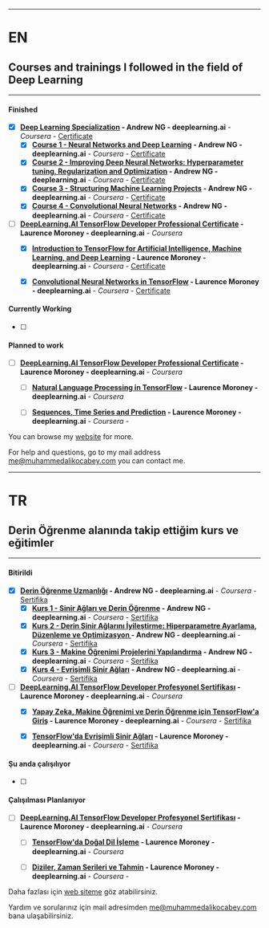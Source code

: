 ------------------

# EN
## Courses and trainings I followed in the field of Deep Learning

------------------

#### Finished
- [x] **[Deep Learning Specialization](https://www.coursera.org/specializations/deep-learning) - Andrew NG - deeplearning.ai** - *Coursera* - [Certificate](https://www.coursera.org/account/accomplishments/specialization/YNMSCV297XSJ)
     - [x] **[Course 1 - Neural Networks and Deep Learning](https://www.coursera.org/learn/neural-networks-deep-learning) - Andrew NG - deeplearning.ai** - *Coursera* - [Certificate](https://www.coursera.org/account/accomplishments/certificate/UWLUGKN9VC43)
     - [x] **[Course 2 - Improving Deep Neural Networks: Hyperparameter tuning, Regularization and Optimization](https://www.coursera.org/learn/deep-neural-network) - Andrew NG - deeplearning.ai** - *Coursera* - [Certificate](https://coursera.org/share/d9d33c8d57c1720ff0b6ba652aa9bae4)
     - [x] **[Course 3 - Structuring Machine Learning Projects](https://www.coursera.org/learn/deep-neural-network) - Andrew NG - deeplearning.ai** - *Coursera* - [Certificate](https://www.coursera.org/account/accomplishments/certificate/YPZSNGWGGLTT)
     - [x] **[Course 4 - Convolutional Neural Networks](https://www.coursera.org/learn/convolutional-neural-networks) - Andrew NG - deeplearning.ai** - *Coursera* - [Certificate](https://www.coursera.org/account/accomplishments/certificate/R2AYNRZSJAV4)

- [ ] **[DeepLearning.AI TensorFlow Developer Professional Certificate](https://www.coursera.org/professional-certificates/tensorflow-in-practice) - Laurence Moroney - deeplearning.ai** - *Coursera* 
     - [x] **[Introduction to TensorFlow for Artificial Intelligence, Machine Learning, and Deep Learning](https://www.coursera.org/learn/introduction-tensorflow) - Laurence Moroney - deeplearning.ai** - *Coursera* - [Certificate](https://www.coursera.org/account/accomplishments/verify/8CLGEJ77UYAH)
     - [x] **[Convolutional Neural Networks in TensorFlow](https://www.coursera.org/learn/convolutional-neural-networks-tensorflow) - Laurence Moroney - deeplearning.ai** - *Coursera* - [Certificate](https://www.coursera.org/account/accomplishments/verify/P8BUSHXQHYWW)
     

#### Currently Working
- [ ]


#### Planned to work
- [ ] **[DeepLearning.AI TensorFlow Developer Professional Certificate](https://www.coursera.org/professional-certificates/tensorflow-in-practice) - Laurence Moroney - deeplearning.ai** - *Coursera* 
     - [ ] **[Natural Language Processing in TensorFlow](https://www.coursera.org/learn/natural-language-processing-tensorflow) - Laurence Moroney - deeplearning.ai** - *Coursera* 
     - [ ] **[Sequences, Time Series and Prediction](https://www.coursera.org/learn/tensorflow-sequences-time-series-and-prediction) - Laurence Moroney - deeplearning.ai** - *Coursera* -    




You can browse my [website](https://www.muhammedalikocabey.com/blog) for more.

For help and questions, go to my mail address [me@muhammedalikocabey.com](mailto:me@muhammedalikocabey.com) you can contact me.





------------------

# TR
## Derin Öğrenme alanında takip ettiğim kurs ve eğitimler

------------------

#### Bitirildi
- [x] **[Derin Öğrenme Uzmanlığı](https://www.coursera.org/specializations/deep-learning) - Andrew NG - deeplearning.ai** - *Coursera* - [Sertifika](https://www.coursera.org/account/accomplishments/specialization/YNMSCV297XSJ)
     - [x] **[Kurs 1 - Sinir Ağları ve Derin Öğrenme](https://www.coursera.org/learn/neural-networks-deep-learning) - Andrew NG - deeplearning.ai** - *Coursera* - [Sertifika](https://www.coursera.org/account/accomplishments/certificate/UWLUGKN9VC43)
     - [x] **[Kurs 2 - Derin Sinir Ağlarını İyileştirme: Hiperparametre Ayarlama, Düzenleme ve Optimizasyon ](https://www.coursera.org/learn/deep-neural-network) - Andrew NG - deeplearning.ai** - *Coursera* - [Sertifika](https://coursera.org/share/d9d33c8d57c1720ff0b6ba652aa9bae4)
     - [x] **[Kurs 3 - Makine Öğrenimi Projelerini Yapılandırma](https://www.coursera.org/learn/deep-neural-network) - Andrew NG - deeplearning.ai** - *Coursera* - [Sertifika](https://www.coursera.org/account/accomplishments/certificate/YPZSNGWGGLTT)
     - [x] **[Kurs 4 - Evrişimli Sinir Ağları](https://www.coursera.org/learn/convolutional-neural-networks) - Andrew NG - deeplearning.ai** - *Coursera* - [Sertifika](https://www.coursera.org/account/accomplishments/certificate/R2AYNRZSJAV4)

- [ ] **[DeepLearning.AI TensorFlow Developer Profesyonel Sertifikası](https://www.coursera.org/professional-certificates/tensorflow-in-practice) - Laurence Moroney - deeplearning.ai** - *Coursera* 
     - [x] **[Yapay Zeka, Makine Öğrenimi ve Derin Öğrenme için TensorFlow'a Giriş](https://www.coursera.org/learn/introduction-tensorflow) - Laurence Moroney - deeplearning.ai** - *Coursera* - [Sertifika](https://www.coursera.org/account/accomplishments/verify/8CLGEJ77UYAH)
     - [x] **[TensorFlow'da Evrişimli Sinir Ağları](https://www.coursera.org/learn/convolutional-neural-networks-tensorflow) - Laurence Moroney - deeplearning.ai** - *Coursera* - [Sertifika](https://www.coursera.org/account/accomplishments/verify/P8BUSHXQHYWW)
     

#### Şu anda çalışılıyor
- [ ]


#### Çalışılması Planlanıyor
- [ ] **[DeepLearning.AI TensorFlow Developer Profesyonel Sertifikası](https://www.coursera.org/professional-certificates/tensorflow-in-practice) - Laurence Moroney - deeplearning.ai** - *Coursera* 
     - [ ] **[TensorFlow'da Doğal Dil İşleme](https://www.coursera.org/learn/natural-language-processing-tensorflow) - Laurence Moroney - deeplearning.ai** - *Coursera* 
     - [ ] **[Diziler, Zaman Serileri ve Tahmin](https://www.coursera.org/learn/tensorflow-sequences-time-series-and-prediction) - Laurence Moroney - deeplearning.ai** - *Coursera* -  




Daha fazlası için [web siteme](https://www.muhammedalikocabey.com/blog) göz atabilirsiniz.

Yardım ve sorularınız için mail adresimden [me@muhammedalikocabey.com](mailto:me@muhammedalikocabey.com) bana ulaşabilirsiniz.
